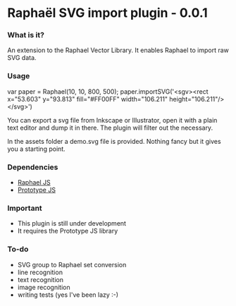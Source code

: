 # Raphaël SVG import plugin - 0.0.1

### What is it?
An extension to the Raphael Vector Library.
It enables Raphael to import raw SVG data.

### Usage

var paper = Raphael(10, 10, 800, 500);
paper.importSVG('&lt;sgv&gt;&lt;rect x=&quot;53.603&quot; y=&quot;93.813&quot; fill=&quot;#FF00FF&quot; width=&quot;106.211&quot; height=&quot;106.211&quot;/&gt;&lt;/svg&gt;')

You can export a svg file from Inkscape or Illustrator, open it with a plain text editor and dump it in there.
The plugin will filter out the necessary.

In the assets folder a demo.svg file is provided.
Nothing fancy but it gives you a starting point.

### Dependencies
- [Raphael JS](http://raphaeljs.com/)
- [Prototype JS](http://prototypejs.org/)

### Important
- This plugin is still under development
- It requires the Prototype JS library

### To-do
- SVG group to Raphael set conversion
- line recognition
- text recognition
- image recognition
- writing tests (yes I've been lazy :-)